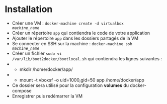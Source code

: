 # Installation
- Créer une VM : <code>docker-machine create -d virtualbox <i>machine_name</i></code>
- Créer un répertoire <code>app</code> qui contiendra le code de votre application
- Ajouter le répertoire <code>app</code> dans les dossiers partagés de la VM
- Se connecter en SSH sur la machine : <code>docker-machine ssh <i>machine_name</i></code>
- Créer un fichier <code>sudo vi /var/lib/boot2docker/bootlocal.sh</code> qui contiendra les lignes suivantes :
- - mkdir /home/docker/app/</li>
- - mount -t vboxsf -o uid=1000,gid=50 app /home/docker/app<br>
- Ce dossier sera utilisé pour la configuration <strong>volumes</strong> du docker-compose<br>
- Enregistrer puis redémarrer la VM
